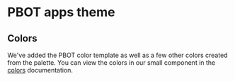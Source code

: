 # PBOT apps theme

## Colors

We've added the PBOT color template as well as a few other colors created from the palette. You can view the colors in our small component in the [colors](colors/index.md) documentation.
